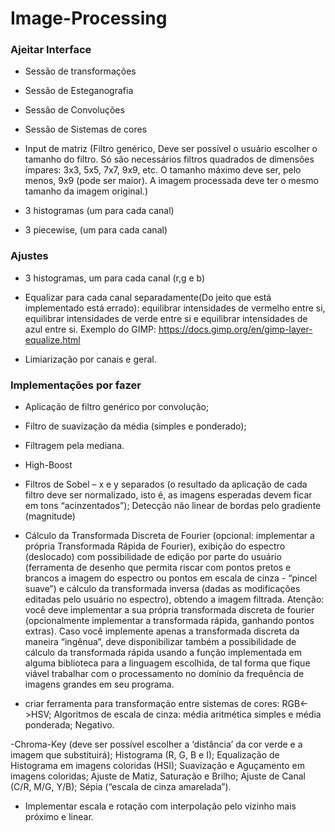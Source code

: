# Image-Processing

### Ajeitar Interface

- Sessão de transformações

- Sessão de Esteganografia

- Sessão de Convoluções

- Sessão de Sistemas de cores

- Input de matriz (Filtro genérico, Deve ser possível o usuário escolher o tamanho do filtro. Só são necessários filtros quadrados de dimensões ímpares: 3x3, 5x5, 7x7, 9x9, etc. O tamanho máximo deve ser, pelo menos, 9x9 (pode ser maior). A imagem processada deve ter o mesmo tamanho da imagem original.)

- 3 histogramas (um para cada canal)
  
- 3 piecewise, (um para cada canal)

  

  

### Ajustes
- 3 histogramas, um para cada canal (r,g e b)

- Equalizar para cada canal separadamente(Do jeito que está implementado está errado): equilibrar intensidades de vermelho entre si, equilibrar intensidades de verde entre si e equilibrar intensidades de azul entre si. Exemplo do GIMP: https://docs.gimp.org/en/gimp-layer-equalize.html

- Limiarização por canais e geral.

### Implementações por fazer

- Aplicação de filtro genérico por convolução;
  
- Filtro de suavização da média (simples e ponderado);
  
- Filtragem pela mediana.

- High-Boost

- Filtros de Sobel – x e y separados (o resultado da aplicação de cada filtro deve ser normalizado, isto é, as imagens esperadas devem ficar em tons “acinzentados”); Detecção não linear de bordas pelo gradiente (magnitude)

- Cálculo da Transformada Discreta de Fourier (opcional: implementar a própria Transformada Rápida de Fourier), exibição do espectro (deslocado) com possibilidade de edição por parte do usuário (ferramenta de desenho que permita riscar com pontos pretos e brancos a imagem do espectro ou pontos em escala de cinza - “pincel suave”) e cálculo da transformada inversa (dadas as modificações editadas pelo usuário no espectro), obtendo a imagem filtrada. Atenção: você deve implementar a sua própria transformada discreta de fourier (opcionalmente implementar a transformada rápida, ganhando pontos extras). Caso você implemente apenas a transformada discreta da maneira “ingênua”, deve disponibilizar também a possibilidade de cálculo da transformada rápida usando a função implementada em alguma biblioteca para a linguagem escolhida, de tal forma que fique viável trabalhar com o processamento no domínio da frequência de imagens grandes em seu programa.

- criar ferramenta para transformação entre sistemas de cores: RGB<->HSV; Algoritmos de escala de cinza: média aritmética simples e média ponderada; Negativo.

-Chroma-Key (deve ser possível escolher a ‘distância’ da cor verde e a imagem que substituirá); Histograma (R, G, B e I); Equalização de Histograma em imagens coloridas (HSI); Suavização e Aguçamento em imagens coloridas; Ajuste de Matiz, Saturação e Brilho; Ajuste de Canal (C/R, M/G, Y/B); Sépia (“escala de cinza amarelada”).

- Implementar escala e rotação com interpolação pelo vizinho mais próximo e linear.
